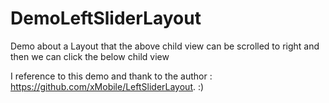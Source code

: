 DemoLeftSliderLayout
====================

Demo about a Layout that the above child view can be scrolled to right and then we can click the below child view

I reference to this demo and thank to the author : https://github.com/xMobile/LeftSliderLayout. :)
